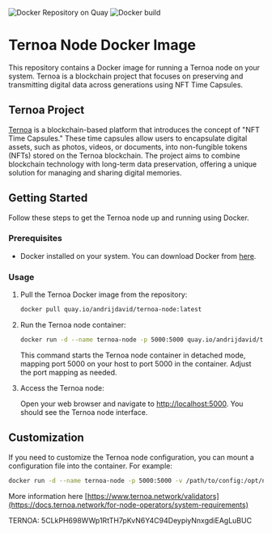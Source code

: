 ![Docker Repository on Quay](https://quay.io/repository/andrijdavid/ternoa-node/status "Docker Repository on Quay")
![Docker build](https://github.com/andrijdavid/ternoa-node/actions/workflows/docker.yml/badge.svg)


# Ternoa Node Docker Image

This repository contains a Docker image for running a Ternoa node on your system. Ternoa is a blockchain project that focuses on preserving and transmitting digital data across generations using NFT Time Capsules.

## Ternoa Project

[Ternoa](https://www.ternoa.com/) is a blockchain-based platform that introduces the concept of "NFT Time Capsules." These time capsules allow users to encapsulate digital assets, such as photos, videos, or documents, into non-fungible tokens (NFTs) stored on the Ternoa blockchain. The project aims to combine blockchain technology with long-term data preservation, offering a unique solution for managing and sharing digital memories.

## Getting Started

Follow these steps to get the Ternoa node up and running using Docker.

### Prerequisites

- Docker installed on your system. You can download Docker from [here](https://www.docker.com/get-started).

### Usage

1. Pull the Ternoa Docker image from the repository:

    ```bash
    docker pull quay.io/andrijdavid/ternoa-node:latest
    ```

2. Run the Ternoa node container:

    ```bash
    docker run -d --name ternoa-node -p 5000:5000 quay.io/andrijdavid/ternoa-node:latest
    ```

    This command starts the Ternoa node container in detached mode, mapping port 5000 on your host to port 5000 in the container. Adjust the port mapping as needed.

3. Access the Ternoa node:

    Open your web browser and navigate to [http://localhost:5000](http://localhost:5000). You should see the Ternoa node interface.

## Customization

If you need to customize the Ternoa node configuration, you can mount a configuration file into the container. For example:

```bash
docker run -d --name ternoa-node -p 5000:5000 -v /path/to/config:/opt/node-data your-username/ternoa-node:latest --name MyFirstNode --chain alphanet --base-path /opt/node-data --validator --state-cache-size 0 --execution wasm
```
More information here [https://www.ternoa.network/validators](https://docs.ternoa.network/for-node-operators/system-requirements)

TERNOA: 5CLkPH698WWp1RtTH7pKvN6Y4C94DeypiyNnxgdiEAgLuBUC
